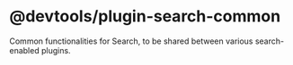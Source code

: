 # @devtools/plugin-search-common

Common functionalities for Search, to be shared between various search-enabled plugins.
